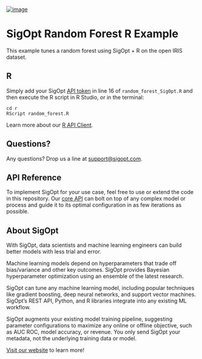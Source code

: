 [![image](https://sigopt.com/static/img/SigOpt_logo_horiz.png?raw=true)](https://sigopt.com)

# SigOpt Random Forest R Example

This example tunes a random forest using SigOpt + R on the open IRIS dataset.

## R
Simply add your SigOpt [API token](https://sigopt.com/docs/overview/authentication) in line 16 of `random_forest_SigOpt.R` and then execute the R script in R Studio, or in the terminal:

```
cd r
RScript random_forest.R
```

Learn more about our [R API Client](https://sigopt.com/docs/overview/r).

## Questions?
Any questions? Drop us a line at [support@sigopt.com](mailto:support@sigopt.com).

## API Reference
To implement SigOpt for your use case, feel free to use or extend the code in this repository. Our [core API](https://sigopt.com/docs) can bolt on top of any complex model or process and guide it to its optimal configuration in as few iterations as possible. 

## About SigOpt

With SigOpt, data scientists and machine learning engineers can build better models with less trial and error.

Machine learning models depend on hyperparameters that trade off bias/variance and other key outcomes. SigOpt provides Bayesian hyperparameter optimization using an ensemble of the latest research.

SigOpt can tune any machine learning model, including popular techniques like gradient boosting, deep neural networks, and support vector machines. SigOpt’s REST API, Python, and R libraries integrate into any existing ML workflow.

SigOpt augments your existing model training pipeline, suggesting parameter configurations to maximize any online or offline objective, such as AUC ROC, model accuracy, or revenue. You only send SigOpt your metadata, not the underlying training data or model.

[Visit our website](https://sigopt.com) to learn more!
